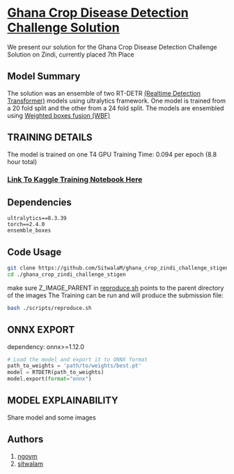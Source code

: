 # [Ghana Crop Disease Detection Challenge Solution](https://zindi.africa/competitions/ghana-crop-disease-detection-challenge)
We present our solution for the Ghana Crop Disease Detection Challenge Solution on Zindi, currently placed 7th Place

## Model Summary

The solution was an ensemble of two RT-DETR [(Realtime Detection Transformer)](https://docs.ultralytics.com/models/rtdetr/#how-does-rt-detr-support-adaptable-inference-speed-for-different-real-time-applications) models using ultralytics framework. One model is trained from a 20 fold split and the other from a 24 fold split. The models are ensembled using [Weighted boxes fusion (WBF)](https://learnopencv.com/weighted-boxes-fusion/)

## TRAINING DETAILS
The model is trained on one T4 GPU 
Training Time: 0.094 per epoch (8.8 hour total)

### [Link To Kaggle Training Notebook Here](https://www.kaggle.com/code/sitwala/ghana-crop-detection-stigen/log?scriptVersionId=213461275)

## Dependencies
```
ultralytics==8.3.39
torch==2.4.0
ensemble_boxes
```
## Code Usage
```bash
git clone https://github.com/SitwalaM/ghana_crop_zindi_challenge_stigen.git
cd ./ghana_crop_zindi_challenge_stigen
```
make sure Z_IMAGE_PARENT in [reproduce.sh](https://github.com/SitwalaM/ghana_crop_zindi_challenge_stigen/blob/main/scripts/reproduce.sh) points to the parent directory of the images
The Training can be run and will produce the submission file:
```bash
bash ./scripts/reproduce.sh
```

## ONNX EXPORT
dependency: onnx>=1.12.0
```python
# Load the model and export it to ONNX format
path_to_weights = 'path/to/weights/best.pt'
model = RTDETR(path_to_weights)
model.export(format="onnx")
```

## MODEL EXPLAINABILITY
Share model and some images

## Authors
1. [ngoym](https://github.com/ngoym)
2. [sitwalam](https://github.com/SitwalaM)
